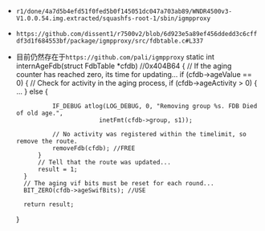 * `r1/done/4a7d5b4efd51f0fed5b0f145051dc047a703ab89/WNDR4500v3-V1.0.0.54.img.extracted/squashfs-root-1/sbin/igmpproxy`	
* `https://github.com/dissent1/r7500v2/blob/6d923e5a89ef456ddedd3c6cffdf3d1f684553bf/package/igmpproxy/src/fdbtable.c#L337`
* 目前仍然存在于`https://github.com/pali/igmpproxy`
	static int internAgeFdb(struct FdbTable *cfdb) //0x404B64
	{
		// If the aging counter has reached zero, its time for updating...
		if (cfdb->ageValue == 0) {
			// Check for activity in the aging process,
			if (cfdb->ageActivity > 0) {
				...
			} else {

				IF_DEBUG atlog(LOG_DEBUG, 0, "Removing group %s. FDB Died of old age.",
							 inetFmt(cfdb->group, s1));

				// No activity was registered within the timelimit, so remove the route.
				removeFdb(cfdb); //FREE
			}
			// Tell that the route was updated...
			result = 1;
		}
		// The aging vif bits must be reset for each round...
		BIT_ZERO(cfdb->ageSwifBits); //USE

		return result;
	}
